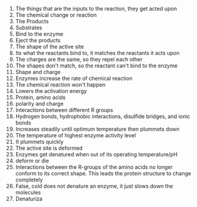 1. The things that are the inputs to the reaction, they get acted upon
2. The chemical change or reaction
3. The Products
4. Substrates
5. Bind to the enzyme
6. Eject the products
7. The shape of the active site
8. Its what the reactants bind to, it matches the reactants it acts upon
9. The charges are the same, so they repel each other
10. The shapes don't match, so the reactant can't bind to the enzyme
11. Shape and charge
12. Enzymes increase the rate of chemical reaction
13. The chemical reaction won't happen
14. Lowers the activation energy
15. Protein, amino acids
16. polarity and charge
17. Interactions between different R groups
18. Hydrogen bonds, hydrophobic interactions, disulfide bridges, and ionic bonds
19. Increases steadily until optimum temperature then plummets down
20. The temperature of highest enzyme activity level
21. It plummets quickly
22. The active site is deformed
23. Enzymes get denatured when out of its operating temperature/pH
24. deform or die
25. Interactions between the R-groups of the amino acids no longer conform to its correct shape. This leads the protein structure to change completely
26. False, cold does not denature an enzyme, it just slows down the molecules
27. Denaturiza